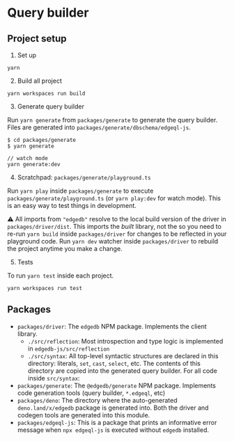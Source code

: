 # Query builder

## Project setup

1. Set up

```
yarn
```

2. Build all project

```
yarn workspaces run build
```

3. Generate query builder

Run `yarn generate` from `packages/generate` to generate the query builder. Files are generated into `packages/generate/dbschema/edgeql-js`.

```
$ cd packages/generate
$ yarn generate

// watch mode
yarn generate:dev
```

4. Scratchpad: `packages/generate/playground.ts`

Run `yarn play` inside `packages/generate` to execute `packages/generate/playground.ts` (or `yarn play:dev` for watch mode). This is an easy way to test things in development.

⚠️ All imports from `"edgedb"` resolve to the local build version of the driver in `packages/driver/dist`. This imports the _built_ library, not the so you need to re-run `yarn build` inside `packages/driver` for changes to be reflected in your playground code. Run `yarn dev` watcher inside `packages/driver` to rebuild the project anytime you make a change.

5. Tests

To run `yarn test` inside each project.

```
yarn workspaces run test
```

## Packages

- `packages/driver`: The `edgedb` NPM package. Implements the client library.
  - `./src/reflection`: Most introspection and type logic is implemented in `edgedb-js/src/reflection`
  - `./src/syntax`: All top-level syntactic structures are declared in this directory: literals, `set`, `cast`, `select`, etc. The contents of this directory are copied into the generated query builder. For all code inside `src/syntax`:
- `packages/generate`: The `@edgedb/generate` NPM package. Implements code generation tools (query builder, `*.edgeql`, etc)
- `packages/deno`: The directory where the auto-generated `deno.land/x/edgedb` package is generated into. Both the driver and codegen tools are generated into this module.
- `packages/edgeql-js`: This is a package that prints an informative error message when `npx edgeql-js` is executed without `edgedb` installed.

